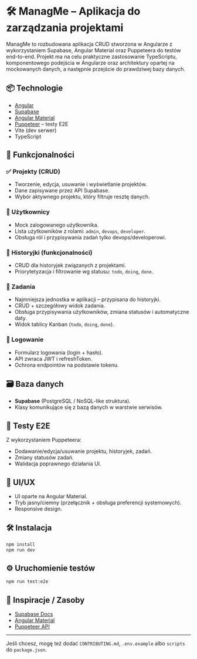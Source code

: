 # 🛠️ ManagMe – Aplikacja do zarządzania projektami

ManagMe to rozbudowana aplikacja CRUD stworzona w Angularze z wykorzystaniem Supabase, Angular Material oraz Puppeteera do testów end-to-end. Projekt ma na celu praktyczne zastosowanie TypeScriptu, komponentowego podejścia w Angularze oraz architektury opartej na mockowanych danych, a następnie przejście do prawdziwej bazy danych.

## 📦 Technologie

* [Angular](https://angular.io/)
* [Supabase](https://supabase.com/)
* [Angular Material](https://material.angular.io/)
* [Puppeteer](https://pptr.dev/) – testy E2E
* Vite (dev serwer)
* TypeScript

## 🚀 Funkcjonalności

### ✅ Projekty (CRUD)

* Tworzenie, edycja, usuwanie i wyświetlanie projektów.
* Dane zapisywane przez API Supabase.
* Wybór aktywnego projektu, który filtruje resztę danych.

### 👤 Użytkownicy

* Mock zalogowanego użytkownika.
* Lista użytkowników z rolami: `admin`, `devops`, `developer`.
* Obsługa ról i przypisywania zadań tylko devops/developerowi.

### 🧩 Historyjki (funkcjonalności)

* CRUD dla historyjek związanych z projektami.
* Priorytetyzacja i filtrowanie wg statusu: `todo`, `doing`, `done`.

### 🧱 Zadania

* Najmniejsza jednostka w aplikacji – przypisana do historyjki.
* CRUD + szczegółowy widok zadania.
* Obsługa przypisywania użytkowników, zmiana statusów i automatyczne daty.
* Widok tablicy Kanban (`todo`, `doing`, `done`).

### 🔐 Logowanie

* Formularz logowania (login + hasło).
* API zwraca JWT i refreshToken.
* Ochrona endpointów na podstawie tokenu.

## 🗃️ Baza danych

* **Supabase** (PostgreSQL / NoSQL-like struktura).
* Klasy komunikujące się z bazą danych w warstwie serwisów.

## 🧪 Testy E2E

Z wykorzystaniem Puppeteera:

* Dodawanie/edycja/usuwanie projektu, historyjek, zadań.
* Zmiany statusów zadań.
* Walidacja poprawnego działania UI.

## 🎨 UI/UX

* UI oparte na Angular Material.
* Tryb jasny/ciemny (przełącznik + obsługa preferencji systemowych).
* Responsive design.

## 🛠️ Instalacja

```bash
npm install
npm run dev
```

## ⚙️ Uruchomienie testów

```bash
npm run test:e2e
```

## 🧠 Inspiracje / Zasoby

* [Supabase Docs](https://supabase.com/docs)
* [Angular Material](https://material.angular.io/components/categories)
* [Puppeteer API](https://pptr.dev/api/)

---

Jeśli chcesz, mogę też dodać `CONTRIBUTING.md`, `.env.example` albo `scripts` do `package.json`.
